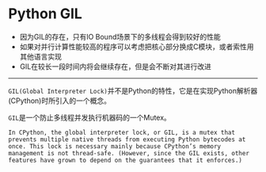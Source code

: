# Python GIL

  * 因为GIL的存在，只有IO Bound场景下的多线程会得到较好的性能
  * 如果对并行计算性能较高的程序可以考虑把核心部分换成C模块，或者索性用其他语言实现
  * GIL在较长一段时间内将会继续存在，但是会不断对其进行改进

----

`GIL(Global Interpreter Lock)`并不是Python的特性，它是在实现Python解析器(CPython)时所引入的一个概念。  

`GIL`是一个防止多线程并发执行机器码的一个Mutex。  

`In CPython, the global interpreter lock, or GIL, is a mutex that prevents multiple native threads from executing Python bytecodes at once. This lock is necessary mainly because CPython’s memory management is not thread-safe. (However, since the GIL exists, other features have grown to depend on the guarantees that it enforces.)`